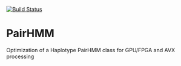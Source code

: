 [![Build Status](https://travis-ci.org/MauricioCarneiro/PairHMM.png)](https://travis-ci.org/MauricioCarneiro/PairHMM)

PairHMM
=======

Optimization of a Haplotype PairHMM class for GPU/FPGA and AVX processing

